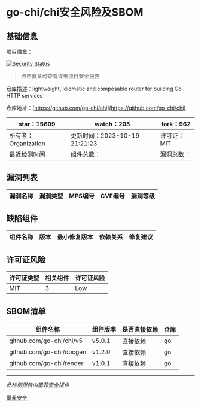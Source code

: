 # go-chi/chi安全风险及SBOM

## 基础信息

项目徽章：

[![Security Status](https://www.murphysec.com/platform3/v31/badge/1715432493015678976.svg)](https://www.murphysec.com/console/report/1713622916704894976/1715432493015678976)

> 点击徽章可查看详细项目安全报告

仓库描述：lightweight, idiomatic and composable router for building Go HTTP services

仓库地址：[https://github.com/go-chi/chi](https://github.com/go-chi/chi)

| star：15609 | watch：205 | fork：962 |
| ----------- | -------------- | ------------ |
| 所有者：Organization | 更新时间：2023-10-19 21:21:23 | 许可证：MIT |
| 最近检测时间： | 组件总数： | 漏洞总数： |




## 漏洞列表

| 漏洞名称 | 漏洞类型 | MPS编号 | CVE编号 | 漏洞等级 |
| ------- | ------ | ------- | ------ | ----- |





## 缺陷组件

| 组件名称 | 版本 | 最小修复版本 | 依赖关系 | 修复建议 |
| -------- | ---- | ------------ | -------- | -------- |





## 许可证风险

| 许可证类型 | 相关组件 | 许可证风险 |
| ---------- | -------- | ---------- |
|MIT|3|Low|




## SBOM清单

| 组件名称 | 组件版本 | 是否直接依赖 | 仓库 |
| -------- | -------- | ------------ | ---- |
|github.com/go-chi/chi/v5|v5.0.1|直接依赖|go|
|github.com/go-chi/docgen|v1.2.0|直接依赖|go|
|github.com/go-chi/render|v1.0.1|直接依赖|go|


------

*此检测报告由墨菲安全提供*

[墨菲安全](www.murphysec.com)